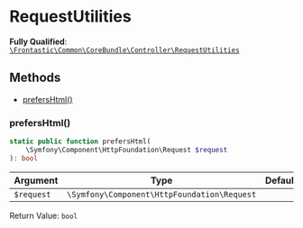 #  RequestUtilities

**Fully Qualified**: [`\Frontastic\Common\CoreBundle\Controller\RequestUtilities`](../../../../src/php/CoreBundle/Controller/RequestUtilities.php)

## Methods

* [prefersHtml()](#prefershtml)

### prefersHtml()

```php
static public function prefersHtml(
    \Symfony\Component\HttpFoundation\Request $request
): bool
```

Argument|Type|Default|Description
--------|----|-------|-----------
`$request`|`\Symfony\Component\HttpFoundation\Request`||

Return Value: `bool`


